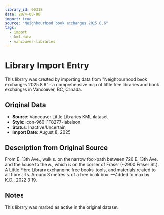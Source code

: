 ```yaml
---
library_id: 00318
date: 2024-08-08
import: true
source: "Neighbourhood book exchanges 2025.8.6"
tags:
  - import
  - kml-data
  - vancouver-libraries
---
```


# Library Import Entry

This library was created by importing data from "Neighbourhood book exchanges 2025.8.6" - a comprehensive map of little free libraries and book exchanges in Vancouver, BC, Canada.

## Original Data

- **Source**: Vancouver Little Libraries KML dataset
- **Style**: icon-960-FF8277-labelson
- **Status**: Inactive/Uncertain
- **Import Date**: August 8, 2025

## Description from Original Source

From E. 13th Ave., walk s. on the narrow foot-path between 726 E. 13th Ave. and the house to the w., which is on the corner of Fraser (~2900 Fraser St.).
A Little Fibre Library exchanging free books, tools, and materials related to all fibre arts.
Around 3 metres s. of a free book box.
—Added to map by K.D., 2022 3 19.



## Notes

This library was marked as active in the original dataset.
